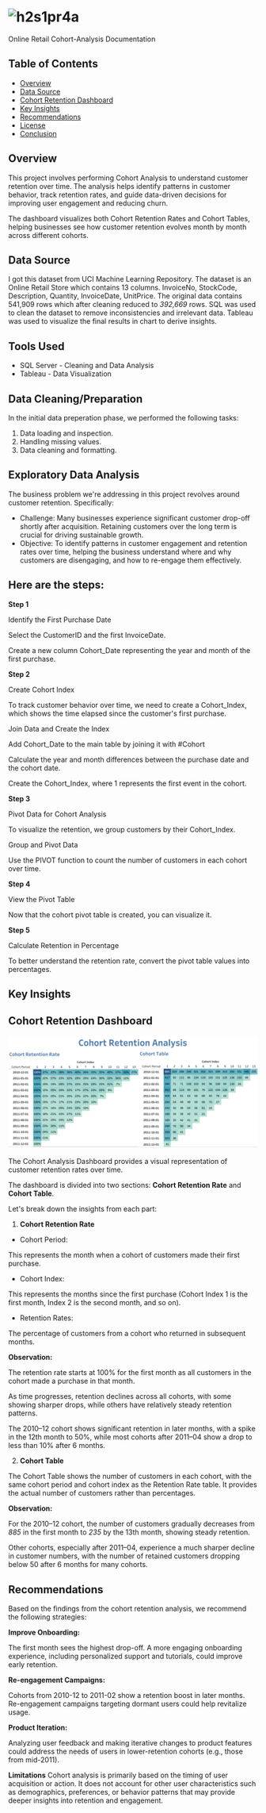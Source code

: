 # ![h2s1pr4a](https://github.com/user-attachments/assets/6883115e-439e-4088-8e0b-c39425ce1360)

Online Retail Cohort-Analysis Documentation
## Table of Contents
- [Overview](#Overview)
- [Data Source](#data-source)
- [Cohort Retention Dashboard](#cohort-retention-dashboard)
- [Key Insights](#key-insights)
- [Recommendations](#recommendations)
- [License](#license)
- [Conclusion](#conclusion)
## Overview
This project involves performing Cohort Analysis to understand customer retention over time. The analysis helps identify patterns in customer behavior, track retention rates, and guide data-driven decisions for improving user engagement and reducing churn.

The dashboard visualizes both Cohort Retention Rates and Cohort Tables, helping businesses see how customer retention evolves month by month across different cohorts.
## Data Source
I got this dataset from UCI Machine Learning Repository. The dataset is an Online Retail Store which contains 13 columns. InvoiceNo, StockCode, Description, Quantity, InvoiceDate, UnitPrice. The original data contains 541,909 rows which after cleaning reduced to *392,669* rows. SQL was used to clean the dataset to remove inconsistencies and irrelevant data. Tableau was used to visualize the final results in chart to derive insights.
## Tools Used
- SQL Server - Cleaning and Data Analysis
- Tableau - Data Visualization
## Data Cleaning/Preparation
In the initial data preperation phase, we performed the following tasks:
1. Data loading and inspection.
2. Handling missing values.
3. Data cleaning and formatting.
## Exploratory Data Analysis
The business problem we're addressing in this project revolves around customer retention. 
Specifically:
- Challenge: Many businesses experience significant customer drop-off shortly after acquisition. Retaining customers over the long term is crucial for driving sustainable growth.
- Objective: To identify patterns in customer engagement and retention rates over time, helping the business understand where and why customers are disengaging, and how to re-engage them effectively.
  
## Here are the steps:
**Step 1**
  
Identify the First Purchase Date

Select the CustomerID and the first InvoiceDate.

Create a new column Cohort_Date representing the year and month of the first purchase.

**Step 2**
  
Create Cohort Index

To track customer behavior over time, we need to create a Cohort_Index, which shows the time elapsed since the customer's first purchase.

Join Data and Create the Index

Add Cohort_Date to the main table by joining it with #Cohort

Calculate the year and month differences between the purchase date and the cohort date.

Create the Cohort_Index,  where 1 represents the first event in the cohort.

**Step 3**

Pivot Data for Cohort Analysis

To visualize the retention, we group customers by their Cohort_Index.

Group and Pivot Data

Use the PIVOT function to count the number of customers in each cohort over time.

**Step 4**

View the Pivot Table

Now that the cohort pivot table is created, you can visualize it.

**Step 5**

Calculate Retention in Percentage

To better understand the retention rate, convert the pivot table values into percentages.

## Key Insights

## Cohort Retention Dashboard

![The Dashboard](https://github.com/mayork230/Cohort-Analysis/blob/main/Dashboard%201(1).png)

The Cohort Analysis Dashboard provides a visual representation of customer retention rates over time.

The dashboard is divided into two sections: **Cohort Retention Rate** and **Cohort Table**.

Let's break down the insights from each part:

1. **Cohort Retention Rate**
- Cohort Period:

This represents the month when a cohort of customers made their first purchase.
- Cohort Index:

This represents the months since the first purchase (Cohort Index 1 is the first month, Index 2 is the second month, and so on).

- Retention Rates:

The percentage of customers from a cohort who returned in subsequent months.

**Observation:**

The retention rate starts at 100% for the first month as all customers in the cohort made a purchase in that month.

As time progresses, retention declines across all cohorts, with some showing sharper drops, while others have relatively steady retention patterns.

The 2010–12 cohort shows significant retention in later months, with a spike in the 12th month to 50%, while most cohorts after 2011–04 show a drop to less than 10% after 6 months.

2. **Cohort Table**

The Cohort Table shows the number of customers in each cohort, with the same cohort period and cohort index as the Retention Rate table. It provides the actual number of customers rather than percentages.

**Observation:**

For the 2010–12 cohort, the number of customers gradually decreases from *885* in the first month to *235* by the 13th month, showing steady retention.

Other cohorts, especially after 2011–04, experience a much sharper decline in customer numbers, with the number of retained customers dropping below 50 after 6 months for many cohorts.

## Recommendations

Based on the findings from the cohort retention analysis, we recommend the following strategies:

**Improve Onboarding:**

The first month sees the highest drop-off. A more engaging onboarding experience, including personalized support and tutorials, could improve early retention.

**Re-engagement Campaigns:**

Cohorts from 2010-12 to 2011-02 show a retention boost in later months. Re-engagement campaigns targeting dormant users could help revitalize usage.

**Product Iteration:**

Analyzing user feedback and making iterative changes to product features could address the needs of users in lower-retention cohorts (e.g., those from mid-2011).

**Limitations**
Cohort analysis is primarily based on the timing of user acquisition or action. It does not account for other user characteristics such as demographics, preferences, or behavior patterns that may provide deeper insights into retention and engagement.










